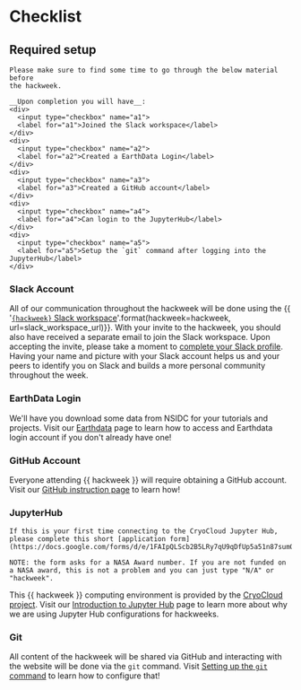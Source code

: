 # Checklist
## Required setup

```{attention}
Please make sure to find some time to go through the below material before
the hackweek.

__Upon completion you will have__:
<div>
  <input type="checkbox" name="a1">
  <label for="a1">Joined the Slack workspace</label>
</div>
<div>
  <input type="checkbox" name="a2">
  <label for="a2">Created a EarthData Login</label>
</div>
<div>
  <input type="checkbox" name="a3">
  <label for="a3">Created a GitHub account</label>
</div>
<div>
  <input type="checkbox" name="a4">
  <label for="a4">Can login to the JupyterHub</label>
</div>
<div>
  <input type="checkbox" name="a5">
  <label for="a5">Setup the `git` command after logging into the JupyterHub</label>
</div>
```

### Slack Account

All of our communication throughout the hackweek will be done using the
{{ '[`{hackweek}` Slack workspace]({url})'.format(hackweek=hackweek, url=slack_workspace_url)}}.
With your invite to the hackweek, you should also have received a separate
email to join the Slack workspace. Upon accepting the invite, please take a moment to
[complete your Slack profile](https://slack.com/help/articles/204092246-Edit-your-profile).
Having your name and picture with your Slack account helps us and your peers
to identify you on Slack and builds a more personal community throughout
the week.

### EarthData Login

We'll have you download some data from NSIDC for your tutorials and projects.
Visit our [Earthdata](checklist/earthdata.md) page to learn how to access and Earthdata
login account if you don't already have one!

### GitHub Account

Everyone attending {{ hackweek }} will require obtaining a GitHub account.
Visit our [GitHub instruction page](checklist/github.md) to learn how!

### JupyterHub

```{attention}
If this is your first time connecting to the CryoCloud Jupyter Hub, please complete this short [application form](https://docs.google.com/forms/d/e/1FAIpQLScb2B5LRy7qU9qDfUp5a51n87sumOxivXbQhc02wFX_FxEbXg/viewform). 

NOTE: the form asks for a NASA Award number. If you are not funded on a NASA award, this is not a problem and you can just type "N/A" or "hackweek".
```
This {{ hackweek }} computing environment is provided by the [CryoCloud project](https://book.cryointhecloud.com/intro.html). Visit our [Introduction to Jupyter Hub](checklist/jupyterhub.md) page to learn more about why we are using Jupyter Hub configurations for hackweeks.

### Git

All content of the hackweek will be shared via GitHub and interacting with the
website will be done via the `git` command.
Visit [Setting up the `git` command](checklist/git.md) to learn how to configure that!


